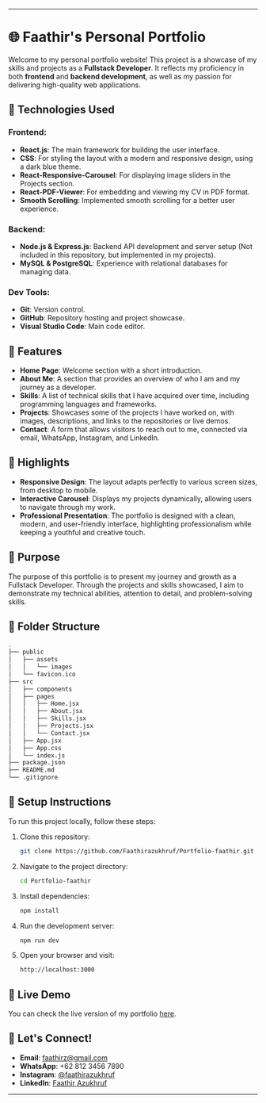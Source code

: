 
---

# 🌐 Faathir's Personal Portfolio


Welcome to my personal portfolio website! This project is a showcase of my skills and projects as a **Fullstack Developer**. It reflects my proficiency in both **frontend** and **backend development**, as well as my passion for delivering high-quality web applications.

## 🚀 Technologies Used

### Frontend:
- **React.js**: The main framework for building the user interface.
- **CSS**: For styling the layout with a modern and responsive design, using a dark blue theme.
- **React-Responsive-Carousel**: For displaying image sliders in the Projects section.
- **React-PDF-Viewer**: For embedding and viewing my CV in PDF format.
- **Smooth Scrolling**: Implemented smooth scrolling for a better user experience.

### Backend:
- **Node.js & Express.js**: Backend API development and server setup (Not included in this repository, but implemented in my projects).
- **MySQL & PostgreSQL**: Experience with relational databases for managing data.

### Dev Tools:
- **Git**: Version control.
- **GitHub**: Repository hosting and project showcase.
- **Visual Studio Code**: Main code editor.
  
## 📑 Features

- **Home Page**: Welcome section with a short introduction.
- **About Me**: A section that provides an overview of who I am and my journey as a developer.
- **Skills**: A list of technical skills that I have acquired over time, including programming languages and frameworks.
- **Projects**: Showcases some of the projects I have worked on, with images, descriptions, and links to the repositories or live demos.
- **Contact**: A form that allows visitors to reach out to me, connected via email, WhatsApp, Instagram, and LinkedIn.
  
## 🌟 Highlights

- **Responsive Design**: The layout adapts perfectly to various screen sizes, from desktop to mobile.
- **Interactive Carousel**: Displays my projects dynamically, allowing users to navigate through my work.
- **Professional Presentation**: The portfolio is designed with a clean, modern, and user-friendly interface, highlighting professionalism while keeping a youthful and creative touch.

## 🎯 Purpose

The purpose of this portfolio is to present my journey and growth as a Fullstack Developer. Through the projects and skills showcased, I aim to demonstrate my technical abilities, attention to detail, and problem-solving skills.

## 📁 Folder Structure

```bash
.
├── public
│   ├── assets
│   │   └── images
│   └── favicon.ico
├── src
│   ├── components
│   ├── pages
│   │   ├── Home.jsx
│   │   ├── About.jsx
│   │   ├── Skills.jsx
│   │   ├── Projects.jsx
│   │   └── Contact.jsx
│   ├── App.jsx
│   ├── App.css
│   └── index.js
├── package.json
├── README.md
└── .gitignore
```

## 📄 Setup Instructions

To run this project locally, follow these steps:

1. Clone this repository:

   ```bash
   git clone https://github.com/Faathirazukhruf/Portfolio-faathir.git
   ```

2. Navigate to the project directory:

   ```bash
   cd Portfolio-faathir
   ```

3. Install dependencies:

   ```bash
   npm install
   ```

4. Run the development server:

   ```bash
   npm run dev
   ```

5. Open your browser and visit:

   ```bash
   http://localhost:3000
   ```

## 🔗 Live Demo

You can check the live version of my portfolio [here](https://faathir-portfolio.com).

## 🤝 Let's Connect!

- **Email**: faathirz@gmail.com
- **WhatsApp**: +62 812 3456 7890
- **Instagram**: [@faathirazukhruf](https://instagram.com/faathirazukhruf)
- **LinkedIn**: [Faathir Azukhruf](https://linkedin.com/in/faathirazukhruf)

---

